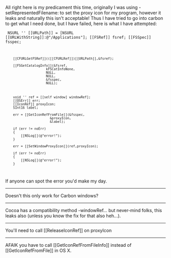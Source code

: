 All right here is my predicament this time, originally I was using -setRepresentedFilename: to set the proxy icon for my program, however it leaks and naturally this isn't acceptable! Thus I have tried to go into carbon to get what I need done, but I have failed, here is what I have attempted:

<code>		NSURL '' [[URLPath]] = [NSURL [[URLWithString]]:@"/Applications"];
		[[FSRef]] fsref;
		[[FSSpec]] fsspec;
		
		[[CFURLGetFSRef]](([[CFURLRef]])[[URLPath]],&fsref);
		
		[[FSGetCatalogInfo]](&fsref, 
						 kFSCatInfoNone, 
						 NULL,
						 NULL,
						 &fsspec,
						 NULL);
		
		
		
		void '' ref = [[self window] windowRef];
		[[OSErr]] err;
		[[IconRef]] proxyIcon;
		SInt16 label;
		
		err = [[GetIconRefFromFile]](&fsspec,
						   &proxyIcon,
						   &label);
		
		if (err != noErr)
		{
			[[NSLog]](@"error!");
		}
		
		err = [[SetWindowProxyIcon]](ref,proxyIcon);
		
		if (err != noErr)
		{
			[[NSLog]](@"error!");
		}
</code>

If anyone can spot the error you'd make my day.

----

Doesn't this only work for Carbon windows?

----

Cocoa has a compatibility method -windowRef... but never-mind folks, this leaks also (unless you know the fix for that also heh...).

----
You'll need to call [[ReleaseIconRef]] on proxyIcon

----
AFAIK you have to call [[GetIconRefFromFileInfo]] instead of [[GetIconRefFromFile]] in OS X.